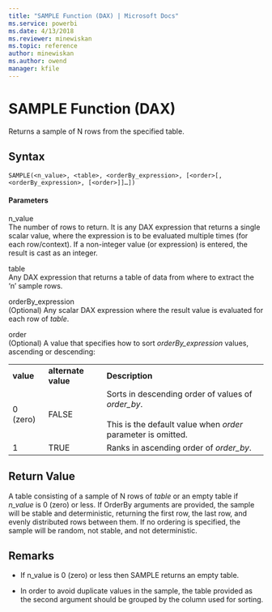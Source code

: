 ```yaml
---
title: "SAMPLE Function (DAX) | Microsoft Docs"
ms.service: powerbi
ms.date: 4/13/2018
ms.reviewer: minewiskan
ms.topic: reference
author: minewiskan
ms.author: owend
manager: kfile
---
```

# SAMPLE Function (DAX)
Returns a sample of N rows from the specified table.  
  
## Syntax  
  
```  
SAMPLE(<n_value>, <table>, <orderBy_expression>, [<order>[, <orderBy_expression>, [<order>]]…])  
```  
  
#### Parameters  
n_value  
The number of rows to return. It is any DAX expression that returns a single scalar value, where the expression is to be evaluated multiple times (for each row/context). If a non-integer value (or expression) is entered, the result is cast as an integer.  
  
table  
Any DAX expression that returns a table of data from where to extract the ‘n’ sample rows.  
  
orderBy_expression  
(Optional) Any scalar DAX expression where the result value is evaluated for each row of *table*.  
  
order  
(Optional) A value that specifies how to sort *orderBy_expression* values, ascending or descending:  
  
||||  
|-|-|-|  
|**value**|**alternate value**|**Description**|  
|0 (zero)|FALSE|Sorts in descending order of values of *order_by*.<br /><br />This is the default value when *order* parameter is omitted.|  
|1|TRUE|Ranks in ascending order of *order_by*.|  
  
## Return Value  
A table consisting of a sample of N rows of *table* or an empty table if *n_value* is 0 (zero) or less. If OrderBy arguments are provided, the sample will be stable and deterministic, returning the first row, the last row, and evenly distributed rows between them. If no ordering is specified, the sample will be random, not stable, and not deterministic.  
  
## Remarks  
  
-   If n_value is 0 (zero) or less then SAMPLE returns an empty table.  
  
-   In order to avoid duplicate values in the sample, the table provided as the second argument should be grouped by the column used for sorting.  
  
